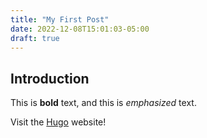 ```yaml
---
title: "My First Post"
date: 2022-12-08T15:01:03-05:00
draft: true
---
```


## Introduction

This is **bold** text, and this is *emphasized* text.

Visit the [Hugo](https://gohugo.io) website!